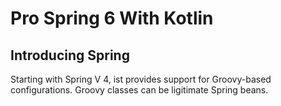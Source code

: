 # Pro Spring 6 With Kotlin

## Introducing Spring

Starting with Spring V 4, ist provides support for Groovy-based configurations. Groovy classes can be ligitimate Spring beans.
